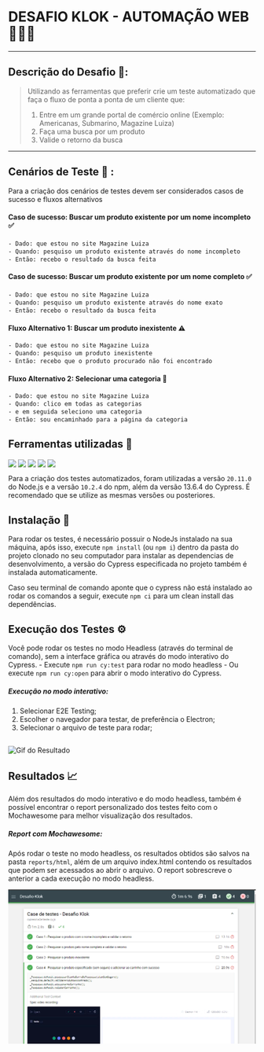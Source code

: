 # DESAFIO KLOK - AUTOMAÇÃO WEB 👨🏽‍💻
------------------
## Descrição do Desafio 📖:  

> Utilizando as ferramentas que preferir crie um teste automatizado que faça o fluxo de ponta a ponta de um cliente que:
> 1. Entre em um grande portal de comércio online (Exemplo: Americanas, Submarino, Magazine Luiza)
> 2. Faça uma busca por um produto
> 3. Valide o retorno da busca


---

## Cenários de Teste 💼 :
Para a criação dos cenários de testes devem ser considerados casos de sucesso e fluxos alternativos
#### Caso de sucesso: Buscar um produto existente por um nome incompleto ✅
    - Dado: que estou no site Magazine Luiza
    - Quando: pesquiso um produto existente através do nome incompleto
    - Então: recebo o resultado da busca feita

#### Caso de sucesso: Buscar um produto existente por um nome completo ✅
    - Dado: que estou no site Magazine Luiza
    - Quando: pesquiso um produto existente através do nome exato
    - Então: recebo o resultado da busca feita

#### Fluxo Alternativo 1: Buscar um produto inexistente ⚠️
    - Dado: que estou no site Magazine Luiza
    - Quando: pesquiso um produto inexistente
    - Então: recebo que o produto procurado não foi encontrado

#### Fluxo Alternativo 2: Selecionar uma categoria 🛒
    - Dado: que estou no site Magazine Luiza
    - Quando: clico em todas as categorias
    - e em seguida seleciono uma categoria
    - Então: sou encaminhado para a página da categoria


## Ferramentas utilizadas 🔧  

<div style="display: inline_block">
  <img align="center" height="30" widith="40" src="https://img.shields.io/badge/-cypress-%23E5E5E5?style=for-the-badge&logo=cypress&logoColor=058a5e" />
    <img align="center" height="30" widith="40" src="https://img.shields.io/badge/node.js-6DA55F?style=for-the-badge&logo=node.js&logoColor=white" />
    <img align="center" height="30" widith="40" src="https://img.shields.io/badge/NPM-%23000000.svg?style=for-the-badge&logo=npm&logoColor=white" />
  <img align="center" height="30" widith="40" src="https://img.shields.io/badge/javascript-%23323330.svg?style=for-the-badge&logo=javascript&logoColor=%23F7DF1E" />
  <img align="center" height="30" widith="40" src="https://camo.githubusercontent.com/bd3f4c518874c979bd4c149990871bdd7d2d6783b13cea27c9e0e40164c4fe54/68747470733a2f2f696d672e736869656c64732e696f2f62616467652f2d6d6f6368617765736f6d652d2532333844363734383f7374796c653d666f722d7468652d6261646765266c6f676f3d6d6f636861266c6f676f436f6c6f723d7768697465" />
</div>


 Para a criação dos testes automatizados, foram utilizadas a versão `20.11.0` do Node.js e a versão `10.2.4` do npm, além da versão 13.6.4 do Cypress. É recomendado que se utilize as mesmas versões ou posteriores.

## Instalação 🔧

Para rodar os testes, é necessário possuir o NodeJs instalado na sua máquina, após isso, execute `npm install` (ou `npm i`) dentro da pasta do projeto clonado no seu computador para instalar as dependencias de desenvolvimento, a versão do Cypress especificada no projeto também é instalada automaticamente.

Caso seu terminal de comando aponte que o cypress não está instalado ao rodar os comandos a seguir, execute `npm ci` para um clean install das dependências.

## Execução dos Testes ⚙️

Você pode rodar os testes  no modo Headless (através do terminal de comando), sem a interface gráfica ou através do modo interativo do Cypress.
    - Execute `npm run cy:test` para rodar no modo headless 
    - Ou execute `npm run cy:open` para abrir o modo interativo do Cypress.

##### Execução no modo interativo:

1. Selecionar E2E Testing;
2. Escolher o navegador para testar, de preferência o Electron;
3. Selecionar o arquivo de teste para rodar;

## 
<img  alt="Gif do Resultado" width="700" src="resultado.gif?raw=true">

## Resultados 📈
Além dos resultados do modo interativo e do modo headless, também é possível encontrar o report personalizado dos testes feito com o Mochawesome para melhor visualização dos resultados.


##### Report com Mochawesome:
Após rodar o teste no modo headless, os resultados obtidos são salvos na pasta `reports/html`, além de um arquivo index.html contendo os resultados que podem ser acessados ao abrir o arquivo. O report sobrescreve o anterior a cada execução no modo headless.

<img src="resultado.png" alt="Texto Alternativo" width="700">


    